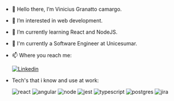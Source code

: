 - 👋 Hello there, I’m Vinicius Granatto camargo.
- 👀 I’m interested in web development.
- 🌱 I’m currently learning React and NodeJS.
- 💞️ I'm currently a Software Engineer at Unicesumar.
- 📫 Where you reach me:

  [![Linkedin](https://img.shields.io/badge/LinkedIn-0077B5?style=for-the-badge&logo=linkedin&logoColor=white&link=https://www.linkedin.com/in/vinicius-granatto-7979791b0/)](https://www.linkedin.com/in/vinicius-granatto-7979791b0/)


- Tech's that i know and use at work:

  ![react](https://img.shields.io/badge/React-20232A?style=for-the-badge&logo=react&logoColor=61DAFB)
  ![angular](https://img.shields.io/badge/Angular-DD0031?style=for-the-badge&logo=angular&logoColor=white)
  ![node](https://img.shields.io/badge/Node.js-339933?style=for-the-badge&logo=nodedotjs&logoColor=white)
  ![jest](https://img.shields.io/badge/Jest-C21325?style=for-the-badge&logo=jest&logoColor=white)
  ![typescript](https://img.shields.io/badge/TypeScript-007ACC?style=for-the-badge&logo=typescript&logoColor=white)
  ![postgres](https://img.shields.io/badge/PostgreSQL-316192?style=for-the-badge&logo=postgresql&logoColor=white)
  ![jira](https://img.shields.io/badge/Jira-0052CC?style=for-the-badge&logo=Jira&logoColor=white)
